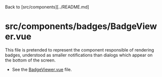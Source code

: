 Back to [src/components][../README.md]

# src/components/badges/BadgeViewer.vue

This file is pretended to represent the component responsible of rendering badges, understood as smaller notifications than dialogs which appear on the bottom of the screen.

- See the [BadgeViewer.vue](./BadgeViewer.vue) file.
